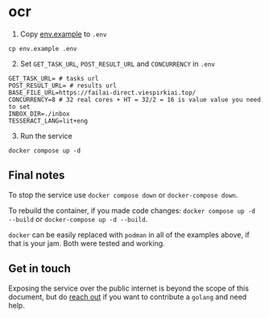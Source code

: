 # ocr


1. Copy [env.example](env.example) to `.env`

```shell
cp env.example .env
```

2. Set `GET_TASK_URL`, `POST_RESULT_URL` and `CONCURRENCY` in `.env`

```shell
GET_TASK_URL= # tasks url  
POST_RESULT_URL= # results url
BASE_FILE_URL=https://failai-direct.viespirkiai.top/
CONCURRENCY=8 # 32 real cores + HT = 32/2 = 16 is value value you need to set
INBOX_DIR=./inbox
TESSERACT_LANG=lit+eng
```
3. Run the service

```shell
docker compose up -d
```

## Final notes

To stop the service use `docker compose down` or `docker-compose down`.

To rebuild the container, if you made code changes: `docker compose up -d --build` or `docker-compose up -d --build`.

`docker` can be easily replaced with `podman` in all of the examples above, if that is your jam. Both were tested and working.

## Get in touch

Exposing the service over the public internet is beyond the scope of this document, but do [reach out](https://viespirkiai.top/kontaktai) if you want to contribute a `golang` and need help.